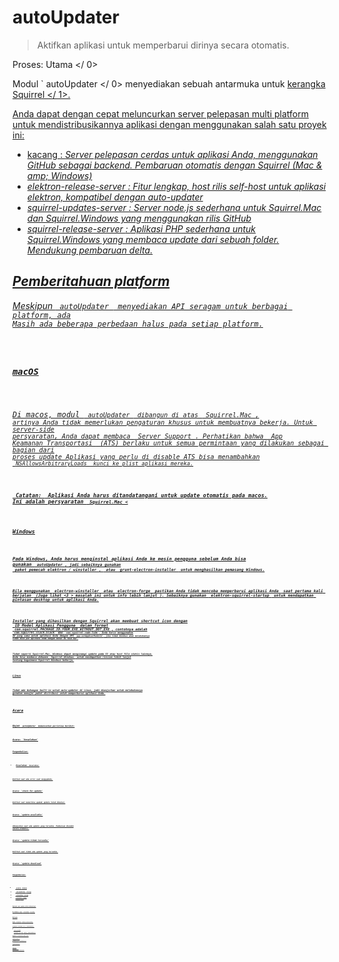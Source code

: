 # autoUpdater

> Aktifkan aplikasi untuk memperbarui dirinya secara otomatis.

Proses:  Utama </ 0></p> 

Modul ` autoUpdater </ 0> menyediakan sebuah antarmuka untuk
<a href="https://github.com/Squirrel"> kerangka Squirrel </ 1>.</p>

<p>Anda dapat dengan cepat meluncurkan server pelepasan multi platform untuk mendistribusikannya
aplikasi dengan menggunakan salah satu proyek ini:</p>

<ul>
<li><a href="https://github.com/GitbookIO/nuts"> kacang </ 0>: <em> Server pelepasan cerdas untuk aplikasi Anda, menggunakan GitHub sebagai backend. Pembaruan otomatis dengan Squirrel (Mac & amp; Windows) </ 1></li>
<li><a href="https://github.com/ArekSredzki/electron-release-server"> elektron-release-server </ 0>: <em> Fitur lengkap,
host rilis self-host untuk aplikasi elektron, kompatibel dengan
auto-updater </ 1></li>
<li><a href="https://github.com/Aluxian/squirrel-updates-server"> squirrel-updates-server </ 0>: <em> Server node.js sederhana
untuk Squirrel.Mac dan Squirrel.Windows yang menggunakan rilis GitHub </ 1></li>
<li><a href="https://github.com/Arcath/squirrel-release-server"> squirrel-release-server </ 0>: <em> Aplikasi PHP sederhana untuk Squirrel.Windows yang membaca update dari sebuah folder. Mendukung pembaruan delta. </ 0></li>
</ul>

<h2>Pemberitahuan platform</h2>

<p>Meskipun <code> autoUpdater </ 0> menyediakan API seragam untuk berbagai platform, ada
Masih ada beberapa perbedaan halus pada setiap platform.</p>

<h3>macOS</h3>

<p>Di macos, modul <code> autoUpdater </ 0> dibangun di atas <a href="https://github.com/Squirrel/Squirrel.Mac"> Squirrel.Mac </ 1>,
artinya Anda tidak memerlukan pengaturan khusus untuk membuatnya bekerja. Untuk server-side
persyaratan, Anda dapat membaca <a href="https://github.com/Squirrel/Squirrel.Mac#server-support"> Server Support </ 0>. Perhatikan bahwa <a href="https://developer.apple.com/library/content/documentation/General/Reference/InfoPlistKeyReference/Articles/CocoaKeys.html#//apple_ref/doc/uid/TP40009251-SW35"> App
Keamanan Transportasi </ 0> (ATS) berlaku untuk semua permintaan yang dilakukan sebagai bagian dari
proses update Aplikasi yang perlu di disable ATS bisa menambahkan
<code> NSAllowsArbitraryLoads </ 0> kunci ke plist aplikasi mereka.</p>

<p><strong> Catatan: </ 0> Aplikasi Anda harus ditandatangani untuk update otomatis pada macos.
Ini adalah persyaratan <code> Squirrel.Mac <</p>

<h3>Windows</h3>

<p>Pada Windows, Anda harus menginstal aplikasi Anda ke mesin pengguna sebelum Anda bisa
gunakan <code> autoUpdater </ 0>, jadi sebaiknya gunakan
<a href="https://github.com/electron/windows-installer"> paket pemecah elektron / winstaller </ 1>, <a href="https://github.com/electron-userland/electron-forge"> atau <a href="https://github.com/electron/grunt-electron-installer"> grunt-electron-installer </ 3> untuk menghasilkan pemasang Windows.</p>

<p>Bila menggunakan <a href="https://github.com/electron/windows-installer"> electron-winstaller </ 0> atau <a href="https://github.com/electron-userland/electron-forge"> electron-forge </ 1> pastikan Anda tidak mencoba memperbarui aplikasi Anda <a href="https://github.com/electron/windows-installer#handling-squirrel-events"> saat pertama kali berjalan </ 2> (Juga lihat <3 > masalah ini untuk info lebih lanjut </ 3>). Sebaiknya gunakan <a href="https://github.com/mongodb-js/electron-squirrel-startup"> elektron-squirrel-startup </ 0> untuk mendapatkan pintasan desktop untuk aplikasi Anda.</p>

<p>Installer yang dihasilkan dengan Squirrel akan membuat shortcut icon dengan
<a href="https://msdn.microsoft.com/en-us/library/windows/desktop/dd378459(v=vs.85).aspx"> ID Model Aplikasi Pengguna </ 0> dalam format
<code> com.squirrel.PACKAGE_ID.YOUR_EXE_WITHOUT_DOT_EXE </ 1>, contohnya adalah
<code> com.squirrel.slack.Slack </ 1> dan <code> com.squirrel.code.Code </ 1>. Anda harus menggunakan
ID yang sama untuk aplikasi Anda dengan API <code> app.setAppUserModelId </ 0>, jika tidak Windows akan melakukannya
tidak bisa pin aplikasi Anda dengan benar di task bar.</p>

<p>Tidak seperti Squirrel.Mac, Windows dapat menginangi update pada S3 atau host file statis lainnya.
Anda bisa membaca dokumen <a href="https://github.com/Squirrel/Squirrel.Windows"> Squirrel.Windows </ 0> untuk mendapatkan rincian lebih lanjut
tentang bagaimana Squirrel.Windows bekerja.</p>

<h3>Linux</h3>

<p>Tidak ada dukungan built-in untuk auto-updater di Linux, jadi dianjurkan untuk melakukannya
gunakan manajer paket distribusi untuk memperbarui aplikasi Anda.</p>

<h2>Acara</h2>

<p>Objek <code> autoUpdater </ 0> memancarkan peristiwa berikut:</p>

<h3>Acara: 'kesalahan'</h3>

<p>Pengembalian:</p>

<ul>
<li>Kesalahan <code> kesalahan </ 0></li>
</ul>

<p>Emitted saat ada error saat mengupdate.</p>

<h3>Acara: 'check-for-update'</h3>

<p>Emitted saat memeriksa apakah update telah dimulai.</p>

<h3>Acara: 'update-available'</h3>

<p>dibunyikan saat ada update yang tersedia. Pembaruan diunduh
secara otomatis.</p>

<h3>Acara: 'update-tidak-tersedia'</h3>

<p>Emitted saat tidak ada update yang tersedia.</p>

<h3>Acara: 'update-download'</h3>

<p>Pengembalian:</p>

<ul>
<li><code> acara </ 0> Acara</li>
<li><code> releaseNotes </ 0> String</li>
<li><code> releaseName </ 0> String</li>
<li><code> releaseDate </ 0> Tanggal</li>
<li><code> updateURL </ 0> String</li>
</ul>

<p>Emitted saat update telah didownload.</p>

<p>Di Windows saja <code> releaseName </ 0> tersedia.</p>

<h2>Metode</h2>

<p>Objek <code> autoUpdater </ 0> memiliki metode berikut:</p>

<h3><code>autoUpdater.setFeedURL (url [, requestHeaders])`</h3> 

* ` url </ 0> String</li>
<li><code> requestHeader </ 0> Objek <em> macOS </ 1> (opsional) - header permintaan HTTP.</li>
</ul>

<p>Menetapkan <code> url </ 0> dan menginisialisasi updater otomatis.</p>

<h3><code>autoUpdater.getFeedURL ()`</h3> 
    Mengembalikan ` String </ 0> - URL feed pembaruan saat ini.</p>

<h3><code>autoUpdater.checkForUpdates ()`</h3> 
    
    Meminta server apakah ada update. Anda harus menghubungi ` setFeedURL </ 0> sebelumnya
menggunakan API ini</p>

<h3><code>autoUpdater.quitAndInstall ()`</h3> 
    
    Aktifkan ulang aplikasi dan instal pembaruan setelah diunduh. Saya t seharusnya hanya dipanggil setelah  update-download </ 0> telah dipancarkan.</p>

<p><strong> Catatan: </ 0> <code> autoUpdater.quitAndInstall () </ 1> akan menutup semua jendela aplikasi
pertama dan hanya memancarkan <code> sebelum-berhenti </ 1> pada <code> aplikasi </ 1> setelah itu. Ini berbeda
dari urutan kejadian berhenti normal.</p>